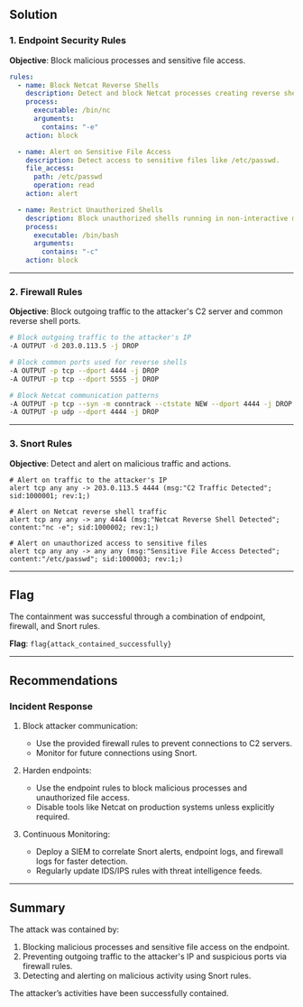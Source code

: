 ## Solution

### 1. Endpoint Security Rules
**Objective**: Block malicious processes and sensitive file access.
```yaml
rules:
  - name: Block Netcat Reverse Shells
    description: Detect and block Netcat processes creating reverse shells.
    process:
      executable: /bin/nc
      arguments:
        contains: "-e"
    action: block

  - name: Alert on Sensitive File Access
    description: Detect access to sensitive files like /etc/passwd.
    file_access:
      path: /etc/passwd
      operation: read
    action: alert

  - name: Restrict Unauthorized Shells
    description: Block unauthorized shells running in non-interactive mode.
    process:
      executable: /bin/bash
      arguments:
        contains: "-c"
    action: block
```

---

### 2. Firewall Rules
**Objective**: Block outgoing traffic to the attacker's C2 server and common reverse shell ports.
```bash
# Block outgoing traffic to the attacker's IP
-A OUTPUT -d 203.0.113.5 -j DROP

# Block common ports used for reverse shells
-A OUTPUT -p tcp --dport 4444 -j DROP
-A OUTPUT -p tcp --dport 5555 -j DROP

# Block Netcat communication patterns
-A OUTPUT -p tcp --syn -m conntrack --ctstate NEW --dport 4444 -j DROP
-A OUTPUT -p udp --dport 4444 -j DROP
```

---

### 3. Snort Rules
**Objective**: Detect and alert on malicious traffic and actions.
```plaintext
# Alert on traffic to the attacker's IP
alert tcp any any -> 203.0.113.5 4444 (msg:"C2 Traffic Detected"; sid:1000001; rev:1;)

# Alert on Netcat reverse shell traffic
alert tcp any any -> any 4444 (msg:"Netcat Reverse Shell Detected"; content:"nc -e"; sid:1000002; rev:1;)

# Alert on unauthorized access to sensitive files
alert tcp any any -> any any (msg:"Sensitive File Access Detected"; content:"/etc/passwd"; sid:1000003; rev:1;)
```

---

## Flag
The containment was successful through a combination of endpoint, firewall, and Snort rules.

**Flag**: `flag{attack_contained_successfully}`

---

## Recommendations

### Incident Response
1. Block attacker communication:
   - Use the provided firewall rules to prevent connections to C2 servers.
   - Monitor for future connections using Snort.

2. Harden endpoints:
   - Use the endpoint rules to block malicious processes and unauthorized file access.
   - Disable tools like Netcat on production systems unless explicitly required.

3. Continuous Monitoring:
   - Deploy a SIEM to correlate Snort alerts, endpoint logs, and firewall logs for faster detection.
   - Regularly update IDS/IPS rules with threat intelligence feeds.

---

## Summary
The attack was contained by:
1. Blocking malicious processes and sensitive file access on the endpoint.
2. Preventing outgoing traffic to the attacker's IP and suspicious ports via firewall rules.
3. Detecting and alerting on malicious activity using Snort rules.

The attacker’s activities have been successfully contained.
```
